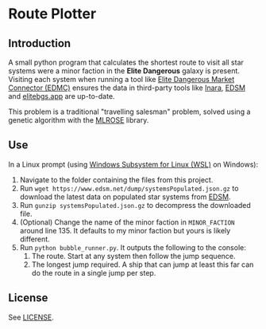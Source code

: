 # Route Plotter

## Introduction

A small python program that calculates the shortest route to visit all star systems were a minor faction in the **Elite Dangerous** galaxy is present. Visiting each system when running a tool like [Elite Dangerous Market Connector (EDMC)](https://edcodex.info/?m=tools&entry=150) ensures the data in third-party tools like [Inara](https://inara.cz/elite/news/), [EDSM](https://edsm.net) and [elitebgs.app](https://elitebgs.app/) are up-to-date.

This problem is a traditional "travelling salesman" problem, solved using a genetic algorithm with the [MLROSE](https://mlrose.readthedocs.io/en/stable/) library.

## Use

In a Linux prompt (using [Windows Subsystem for Linux (WSL)](https://learn.microsoft.com/en-us/windows/wsl/install) on Windows):
1. Navigate to the folder containing the files from this project.
2. Run `wget https://www.edsm.net/dump/systemsPopulated.json.gz` to download the latest data on populated star systems from [EDSM](https://edsm.net).
3. Run `gunzip systemsPopulated.json.gz` to decompress the downloaded file.
4. (Optional) Change the name of the minor faction in `MINOR_FACTION` around line 135. It defaults to my minor faction but yours is likely different.
5. Run `python bubble_runner.py`. It outputs the following to the console:
    1. The route. Start at any system then follow the jump sequence.
    2. The longest jump required. A ship that can jump at least this far can do the route in a single jump per step. 

## License

See [LICENSE](LICENSE).
